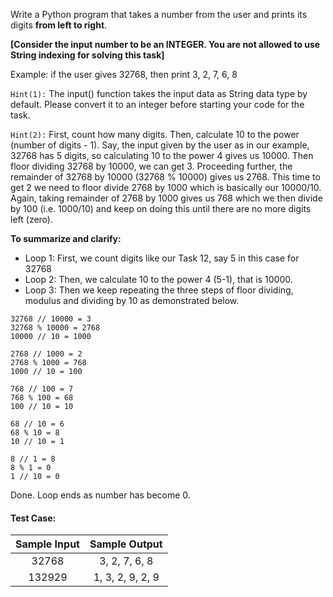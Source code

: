 Write a Python program that takes a number from the user and prints its digits **from left to right**.

**[Consider the input number to be an INTEGER. You are not allowed to use String indexing for solving this task]**

Example: if the user gives 32768, then print 3, 2, 7, 6, 8

`Hint(1):` The input() function takes the input data as String data type by default. Please convert it to an integer before starting your code for the task.

`Hint(2):` First, count how many digits. Then, calculate 10 to the power (number of digits - 1). Say, the input given by the user as in our example, 32768 has 5 digits, so calculating 10 to the power 4 gives us 10000. Then floor dividing 32768 by 10000, we can get 3. Proceeding further, the remainder of 32768 by 10000 (32768 % 10000) gives us 2768. This time to get 2 we need to floor divide 2768 by 1000 which is basically our 10000/10. Again, taking remainder of 2768 by 1000 gives us 768 which we then divide by 100 (i.e. 1000/10) and keep on doing this until there are no more digits left (zero).

**To summarize and clarify:**

- Loop 1: First, we count digits like our Task 12, say 5 in this case for 32768
- Loop 2: Then, we calculate 10 to the power 4 (5-1), that is 10000.
- Loop 3: Then we keep repeating the three steps of floor dividing, modulus and dividing by 10 as demonstrated below.

```
32768 // 10000 = 3
32768 % 10000 = 2768
10000 // 10 = 1000

2768 // 1000 = 2
2768 % 1000 = 768
1000 // 10 = 100

768 // 100 = 7
768 % 100 = 68
100 // 10 = 10

68 // 10 = 6
68 % 10 = 8
10 // 10 = 1

8 // 1 = 8
8 % 1 = 0
1 // 10 = 0
```

Done. Loop ends as number has become 0.

#### Test Case:

| Sample Input |  Sample Output   |
| :----------: | :--------------: |
|    32768     |  3, 2, 7, 6, 8   |
|    132929    | 1, 3, 2, 9, 2, 9 |
